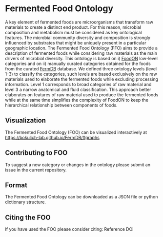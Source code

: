 # Fermented Food Ontology


A key element of fermented foods are microorganisms that transform raw materials to create a distinct end product. For this reason, microbial composition and metabolism must be considered as key ontological features. The microbial community diversity and composition is strongly influenced by substrates that might be uniquely present in a particular geographic location.
The Fermented Food Ontology (FFO) aims to provide a description of fermented foods while considering raw materials as the main drivers of microbial diversity. This ontology is based on i) [FoodON](https://foodon.org/) low-level categories and on ii) manually curated categories obtained for the foods from the curated [FermDB](https://bokulich-lab.github.io/FermDB/#data) database. We defined three ontology levels (level 1-3) to classify the categories, such levels are based exclusively on the raw materials used to elaborate the fermented foods while excluding processing information. Level 1 corresponds to broad categories of raw material and level 3 a narrow anatomical and fluid classification. This approach better elaborates on features of raw material used to produce the fermented foods while at the same time simplifies the complexity of FoodON to keep the hierarchical relationship between components of foods.

## Visualization
The Fermented Food Ontology (FOO) can be visualized interactively at https://bokulich-lab.github.io/FermDB/#graphs
 
## Contributing to FOO
To suggest a new category or changes in the ontology please submit an issue in the current repository.
 
## Format
The Fermented Food Ontology can be downloaded as a JSON file or python dictionary structure.
 
## Citing the FOO
If you have used the FOO please consider citing:
Reference
DOI
